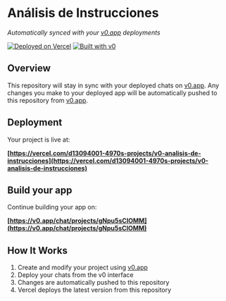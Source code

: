 # Análisis de Instrucciones

*Automatically synced with your [v0.app](https://v0.app) deployments*

[![Deployed on Vercel](https://img.shields.io/badge/Deployed%20on-Vercel-black?style=for-the-badge&logo=vercel)](https://vercel.com/d13094001-4970s-projects/v0-analisis-de-instrucciones)
[![Built with v0](https://img.shields.io/badge/Built%20with-v0.app-black?style=for-the-badge)](https://v0.app/chat/projects/gNpu5sClOMM)

## Overview

This repository will stay in sync with your deployed chats on [v0.app](https://v0.app).
Any changes you make to your deployed app will be automatically pushed to this repository from [v0.app](https://v0.app).

## Deployment

Your project is live at:

**[https://vercel.com/d13094001-4970s-projects/v0-analisis-de-instrucciones](https://vercel.com/d13094001-4970s-projects/v0-analisis-de-instrucciones)**

## Build your app

Continue building your app on:

**[https://v0.app/chat/projects/gNpu5sClOMM](https://v0.app/chat/projects/gNpu5sClOMM)**

## How It Works

1. Create and modify your project using [v0.app](https://v0.app)
2. Deploy your chats from the v0 interface
3. Changes are automatically pushed to this repository
4. Vercel deploys the latest version from this repository
